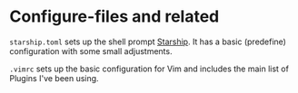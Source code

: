 # Configure-files and related

`starship.toml` sets up the shell prompt [Starship](https://starship.rs/). It has a basic (predefine) configuration with some small adjustments.

`.vimrc` sets up the basic configuration for Vim and includes the main list of Plugins I've been using.
